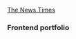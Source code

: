 <a href="https://jimmythongtran.github.io/the-news-times/">The News Times</a>

### Frontend portfolio
